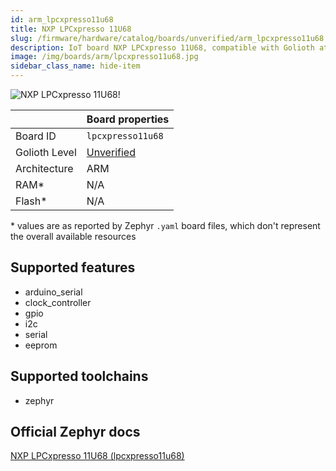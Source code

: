 ```yaml
---
id: arm_lpcxpresso11u68
title: NXP LPCxpresso 11U68
slug: /firmware/hardware/catalog/boards/unverified/arm_lpcxpresso11u68
description: IoT board NXP LPCxpresso 11U68, compatible with Golioth at unverified level.
image: /img/boards/arm/lpcxpresso11u68.jpg
sidebar_class_name: hide-item
---
```


[//]: # (This is an auto-generated file, do not edit! Changes to it will be lost upon re-generation)

![NXP LPCxpresso 11U68!](/img/boards/arm/lpcxpresso11u68.jpg "NXP LPCxpresso 11U68")

|                | Board properties     |
| -------------  | -------------------- |
| Board ID       | `lpcxpresso11u68` |
| Golioth Level  | [Unverified](/firmware/hardware#unverified-boards) |
| Architecture   | ARM |
| RAM*           | N/A |
| Flash*         | N/A |

\* values are as reported by Zephyr `.yaml` board files, which don't represent the overall available resources



## Supported features

* arduino_serial
* clock_controller
* gpio
* i2c
* serial
* eeprom

## Supported toolchains

* zephyr

## Official Zephyr docs

[NXP LPCxpresso 11U68 (lpcxpresso11u68)](https://docs.zephyrproject.org/latest/boards/arm/lpcxpresso11u68/doc/index.html)
